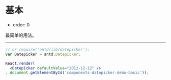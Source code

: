 # 基本

- order: 0

最简单的用法。

---

````jsx
// or require('antd/lib/datepicker');
var Datepicker = antd.Datepicker;

React.render(
  <Datepicker defaultValue="2012-12-12" />
, document.getElementById('components-datepicker-demo-basic'));
````
